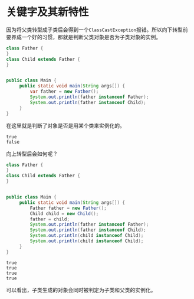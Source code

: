 # 关键字及其新特性

 因为将父类转型成子类后会得到一个`ClassCastException`报错。所以向下转型前要养成一个好的习惯，那就是判断父类对象是否为子类对象的实例。

```java
class Father {
}
class Child extends Father {
}


public class Main {
	 public static void main(String args[]) {
		 var father = new Father();
		 System.out.println(father instanceof Father);
		 System.out.println(father instanceof Child);
	 }
}

```

在这里就是判断了对象是否是用某个类来实例化的。

```
true
false
```

向上转型后会如何呢？

```java
class Father {
}
class Child extends Father {
}


public class Main {
	 public static void main(String args[]) {
		 Father father = new Father();
		 Child child = new Child();
		 father = child;
		 System.out.println(father instanceof Father);
		 System.out.println(father instanceof Child);
		 System.out.println(child instanceof Child);
		 System.out.println(child instanceof Child);
	 }
}

```

```
true
true
true
true
```

可以看出，子类生成的对象会同时被判定为子类和父类的实例化。

